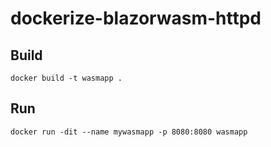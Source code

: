 # dockerize-blazorwasm-httpd
## Build
```
docker build -t wasmapp .
```

## Run
```
docker run -dit --name mywasmapp -p 8080:8080 wasmapp
```
